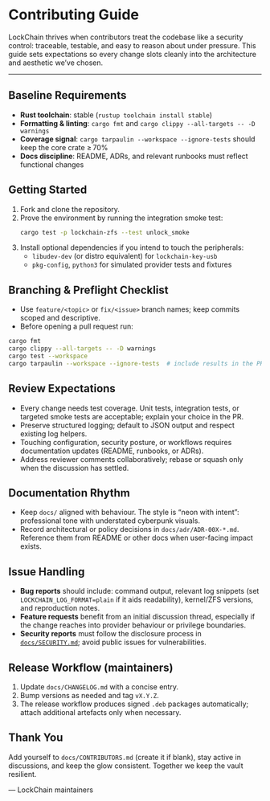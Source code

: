 # Contributing Guide

LockChain thrives when contributors treat the codebase like a security control: traceable, testable, and easy to reason about under pressure. This guide sets expectations so every change slots cleanly into the architecture and aesthetic we’ve chosen.

---

## Baseline Requirements

- **Rust toolchain**: stable (`rustup toolchain install stable`)  
- **Formatting & linting**: `cargo fmt` and `cargo clippy --all-targets -- -D warnings`  
- **Coverage signal**: `cargo tarpaulin --workspace --ignore-tests` should keep the core crate ≥ 70%  
- **Docs discipline**: README, ADRs, and relevant runbooks must reflect functional changes

## Getting Started

1. Fork and clone the repository.  
2. Prove the environment by running the integration smoke test:
   ```bash
   cargo test -p lockchain-zfs --test unlock_smoke
   ```
3. Install optional dependencies if you intend to touch the peripherals:
   - `libudev-dev` (or distro equivalent) for `lockchain-key-usb`
   - `pkg-config`, `python3` for simulated provider tests and fixtures

## Branching & Preflight Checklist

- Use `feature/<topic>` or `fix/<issue>` branch names; keep commits scoped and descriptive.  
- Before opening a pull request run:

```bash
cargo fmt
cargo clippy --all-targets -- -D warnings
cargo test --workspace
cargo tarpaulin --workspace --ignore-tests  # include results in the PR when applicable
```

## Review Expectations

- Every change needs test coverage. Unit tests, integration tests, or targeted smoke tests are acceptable; explain your choice in the PR.  
- Preserve structured logging; default to JSON output and respect existing log helpers.  
- Touching configuration, security posture, or workflows requires documentation updates (README, runbooks, or ADRs).  
- Address reviewer comments collaboratively; rebase or squash only when the discussion has settled.

## Documentation Rhythm

- Keep `docs/` aligned with behaviour. The style is “neon with intent”: professional tone with understated cyberpunk visuals.  
- Record architectural or policy decisions in `docs/adr/ADR-00X-*.md`. Reference them from README or other docs when user-facing impact exists.

## Issue Handling

- **Bug reports** should include: command output, relevant log snippets (set `LOCKCHAIN_LOG_FORMAT=plain` if it aids readability), kernel/ZFS versions, and reproduction notes.  
- **Feature requests** benefit from an initial discussion thread, especially if the change reaches into provider behaviour or privilege boundaries.  
- **Security reports** must follow the disclosure process in [`docs/SECURITY.md`](SECURITY.md); avoid public issues for vulnerabilities.

## Release Workflow (maintainers)

1. Update `docs/CHANGELOG.md` with a concise entry.  
2. Bump versions as needed and tag `vX.Y.Z`.  
3. The release workflow produces signed `.deb` packages automatically; attach additional artefacts only when necessary.

## Thank You

Add yourself to `docs/CONTRIBUTORS.md` (create it if blank), stay active in discussions, and keep the glow consistent. Together we keep the vault resilient.

— LockChain maintainers
